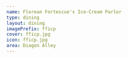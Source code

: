 ```yaml
---
name: Florean Fortescue's Ice-Cream Parlor
type: dining
layout: dining 
imagePrefix: fficp
cover: fficp.jpg
icon: fficp.jpg
area: Diagon Alley
---
```

